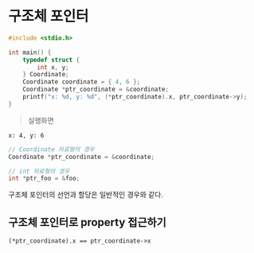 # 구조체 포인터

```c
#include <stdio.h>

int main() {
    typedef struct {
        int x, y;
    } Coordinate;
    Coordinate coordinate = { 4, 6 };
    Coordinate *ptr_coordinate = &coordinate;
    printf("x: %d, y: %d", (*ptr_coordinate).x, ptr_coordinate->y);
}
```

> 실행화면
```
x: 4, y: 6
```

```c
// Coordinate 자료형의 경우
Coordinate *ptr_coordinate = &coordinate;

// int 자료형의 경우
int *ptr_foo = &foo;
```
구조체 포인터의 선언과 할당은 일반적인 경우와 같다.

## 구조체 포인터로 property 접근하기

`(*ptr_coordinate).x == ptr_coordinate->x`  

